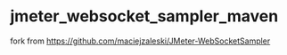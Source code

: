 # jmeter_websocket_sampler_maven
fork from https://github.com/maciejzaleski/JMeter-WebSocketSampler
